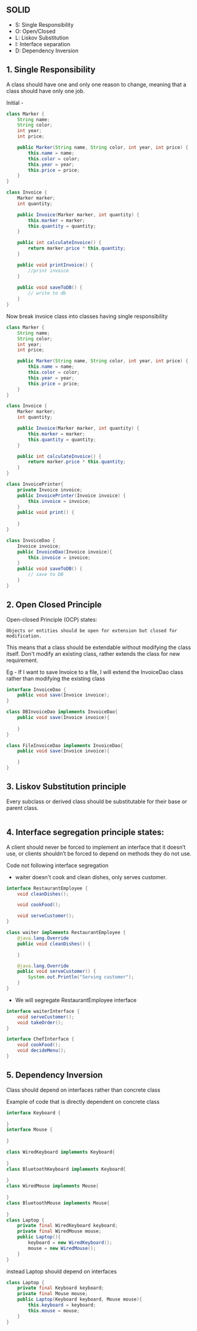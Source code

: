 SOLID
-----

- S: Single Responsibility 
- O: Open/Closed
- L: Liskov Substitution
- I: Interface separation
- D: Dependency Inversion

## 1. Single Responsibility

A class should have one and only one reason to change,
meaning that a class should have only one job.

Initial -

```java
class Marker {
    String name;
    String color;
    int year;
    int price;

    public Marker(String name, String color, int year, int price) {
        this.name = name;
        this.color = color;
        this.year = year;
        this.price = price;
    }
}

class Invoice {
    Marker marker;
    int quantity;

    public Invoice(Marker marker, int quantity) {
        this.marker = marker;
        this.quantity = quantity;
    }

    public int calculateInvoice() {
        return marker.price * this.quantity;
    }

    public void printInvoice() {
        //print invoice
    }
    
    public void saveToDB() {
        // write to db
    }
}
```

Now break invoice class into classes having single responsibility

```java
class Marker {
    String name;
    String color;
    int year;
    int price;

    public Marker(String name, String color, int year, int price) {
        this.name = name;
        this.color = color;
        this.year = year;
        this.price = price;
    }
}

class Invoice {
    Marker marker;
    int quantity;

    public Invoice(Marker marker, int quantity) {
        this.marker = marker;
        this.quantity = quantity;
    }

    public int calculateInvoice() {
        return marker.price * this.quantity;
    }
}

class InvoicePrinter{
    private Invoice invoice;
    public InvoicePrinter(Invoice invoice) {
        this.invoice = invoice;
    }
    public void print() {
        
    }
}

class InvoiceDao {
    Invoice invoice;
    public InvoiceDao(Invoice invoice){
        this.invoice = invoice;
    }
    public void saveToDB() {
        // save to DB
    }
}
```

## 2. Open Closed Principle

Open-closed Principle (OCP) states:

    Objects or entities should be open for extension but closed for modification.

This means that a class should be extendable without modifying the class itself.
Don't modify an existing class, rather extends the class for new requirement.

Eg - If I want to save Invoice to a file, I will extend the InvoiceDao class 
rather than modifying the existing class

```java
interface InvoiceDao {
    public void save(Invoice invoice);
}

class DBInvoiceDao implements InvoiceDao{
    public void save(Invoice invoice){
        
    }
}

class FileInvoiceDao implements InvoiceDao{
    public void save(Invoice invoice){

    }
}
```

## 3. Liskov Substitution principle
Every subclass or derived class should be substitutable for their base or parent class.

```java

```

## 4. Interface segregation principle states:

A client should never be forced to implement an interface that it doesn’t use, or clients shouldn’t be forced to depend on methods they do not use.

Code not following interface segregation

- waiter doesn't cook and clean dishes, only serves customer.

```java
interface RestaurantEmployee {
    void cleanDishes();

    void cookFood();

    void serveCustomer();
}

class waiter implements RestaurantEmployee {
    @java.lang.Override
    public void cleanDishes() {

    }

    @java.lang.Override
    public void serveCustomer() {
        System.out.Println("Serving customer");
    }
}
```
 
- We will segregate RestaurantEmployee interface

```java
interface waiterInterface {
    void serveCustomer();
    void takeOrder();
}

interface ChefInterface {
    void cookFood();
    void decideMenu();
}
```

## 5. Dependency Inversion

Class should depend on interfaces rather than concrete class

Example of code that is directly dependent on concrete class
```java
interface Keyboard {
    
}
interface Mouse {
    
}

class WiredKeyboard implements Keyboard{
    
}
class BluetoothKeyboard implements Keyboard{
    
}
class WiredMouse implements Mouse{
    
}
class BluetoothMouse implements Mouse{
    
}
class Laptop {
    private final WiredKeyboard keyboard;
    private final WiredMouse mouse;
    public Laptop(){
        keyboard = new WiredKeyboard();
        mouse = new WiredMouse();
    }
}
```

instead Laptop should depend on interfaces

```java
class Laptop {
    private final Keyboard keyboard;
    private final Mouse mouse;
    public Laptop(Keyboard keyboard, Mouse mouse){
        this.keyboard = keyboard;
        this.mouse = mouse; 
    }
}
```